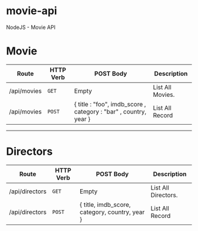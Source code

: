 # movie-api
NodeJS - Movie API

# Movie 
| Route | HTTP Verb | POST Body | Description |
| --- | --- | --- | --- |
| /api/movies | `GET` | Empty | List All Movies. |
| /api/movies | `POST` | { title : "foo", imdb_score , category : "bar" , country, year } | List All Record |

---

# Directors

| Route | HTTP Verb | POST Body | Description |
| --- | --- | --- | --- |
| /api/directors | `GET` | Empty | List All Directors. |
| /api/directors | `POST` | { title, imdb_score, category, country, year } | List All Record |